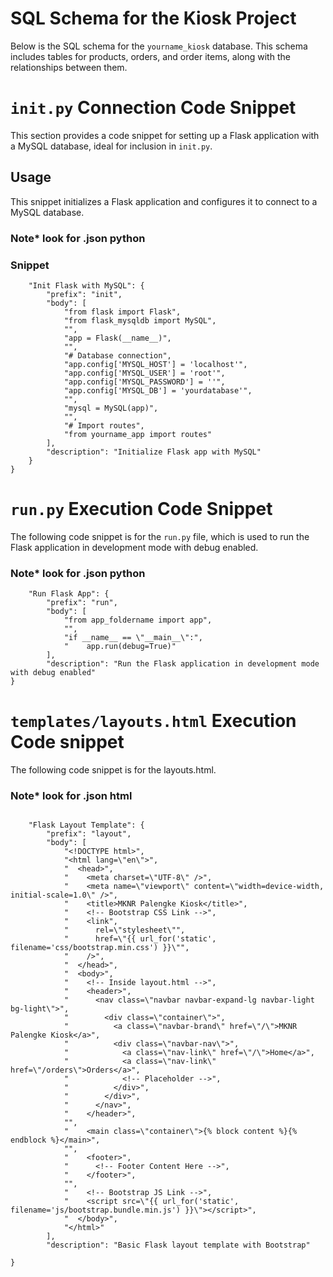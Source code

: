 # SQL Schema for the Kiosk Project

Below is the SQL schema for the `yourname_kiosk` database. This schema includes tables for products, orders, and order items, along with the relationships between them.


# `init.py` Connection Code Snippet

This section provides a code snippet for setting up a Flask application with a MySQL database, ideal for inclusion in `init.py`.

## Usage

This snippet initializes a Flask application and configures it to connect to a MySQL database. 
### Note* look for .json python 

### Snippet

```{
    "Init Flask with MySQL": {
        "prefix": "init",
        "body": [
            "from flask import Flask",
            "from flask_mysqldb import MySQL",
            "",
            "app = Flask(__name__)",
            "",
            "# Database connection",
            "app.config['MYSQL_HOST'] = 'localhost'",
            "app.config['MYSQL_USER'] = 'root'",
            "app.config['MYSQL_PASSWORD'] = ''",
            "app.config['MYSQL_DB'] = 'yourdatabase'",
            "",
            "mysql = MySQL(app)",
            "",
            "# Import routes",
            "from yourname_app import routes"
        ],
        "description": "Initialize Flask app with MySQL"
    }
}
```
# `run.py` Execution Code Snippet

The following code snippet is for the `run.py` file, which is used to run the Flask application in development mode with debug enabled.

### Note* look for .json python 

```
    "Run Flask App": {
        "prefix": "run",
        "body": [
            "from app_foldername import app",
            "",
            "if __name__ == \"__main__\":",
            "    app.run(debug=True)"
        ],
        "description": "Run the Flask application in development mode with debug enabled"
}
```
# `templates/layouts.html` Execution Code snippet

The following code snippet is for the layouts.html. 
### Note* look for .json html 
```

    "Flask Layout Template": {
        "prefix": "layout",
        "body": [
            "<!DOCTYPE html>",
            "<html lang=\"en\">",
            "  <head>",
            "    <meta charset=\"UTF-8\" />",
            "    <meta name=\"viewport\" content=\"width=device-width, initial-scale=1.0\" />",
            "    <title>MKNR Palengke Kiosk</title>",
            "    <!-- Bootstrap CSS Link -->",
            "    <link",
            "      rel=\"stylesheet\"",
            "      href=\"{{ url_for('static', filename='css/bootstrap.min.css') }}\"",
            "    />",
            "  </head>",
            "  <body>",
            "    <!-- Inside layout.html -->",
            "    <header>",
            "      <nav class=\"navbar navbar-expand-lg navbar-light bg-light\">",
            "        <div class=\"container\">",
            "          <a class=\"navbar-brand\" href=\"/\">MKNR Palengke Kiosk</a>",
            "          <div class=\"navbar-nav\">",
            "            <a class=\"nav-link\" href=\"/\">Home</a>",
            "            <a class=\"nav-link\" href=\"/orders\">Orders</a>",
            "            <!-- Placeholder -->",
            "          </div>",
            "        </div>",
            "      </nav>",
            "    </header>",
            "",
            "    <main class=\"container\">{% block content %}{% endblock %}</main>",
            "",
            "    <footer>",
            "      <!-- Footer Content Here -->",
            "    </footer>",
            "",
            "    <!-- Bootstrap JS Link -->",
            "    <script src=\"{{ url_for('static', filename='js/bootstrap.bundle.min.js') }}\"></script>",
            "  </body>",
            "</html>"
        ],
        "description": "Basic Flask layout template with Bootstrap"

}
```
